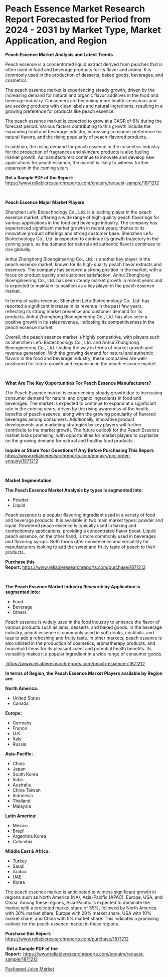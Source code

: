 <p><h1>Peach Essence Market Research Report Forecasted for Period from 2024 -  2031 by Market Type, Market Application, and Region</h1></p><p><strong>Peach Essence Market Analysis and Latest Trends</strong></p>
<p><p>Peach essence is a concentrated liquid extract derived from peaches that is often used in food and beverage products for its flavor and aroma. It is commonly used in the production of desserts, baked goods, beverages, and cosmetics.</p><p>The peach essence market is experiencing steady growth, driven by the increasing demand for natural and organic flavor additives in the food and beverage industry. Consumers are becoming more health-conscious and are seeking products with clean labels and natural ingredients, resulting in a growing preference for products like peach essence.</p><p>The peach essence market is expected to grow at a CAGR of 6% during the forecast period. Various factors contributing to this growth include the expanding food and beverage industry, increasing consumer preference for natural flavors, and the rising popularity of peach-flavored products.</p><p>In addition, the rising demand for peach essence in the cosmetics industry for the production of fragrances and skincare products is also fueling market growth. As manufacturers continue to innovate and develop new applications for peach essence, the market is likely to witness further expansion in the coming years.</p></p>
<p><strong>Get a Sample PDF of the Report:&nbsp;</strong> <a href="https://www.reliableresearchreports.com/enquiry/request-sample/1871212">https://www.reliableresearchreports.com/enquiry/request-sample/1871212</a></p>
<p>&nbsp;</p>
<p><strong>Peach Essence Major Market Players</strong></p>
<p><p>Shenzhen Lefu Biotechnology Co., Ltd. is a leading player in the peach essence market, offering a wide range of high-quality peach flavorings for various applications in the food and beverage industry. The company has experienced significant market growth in recent years, thanks to its innovative product offerings and strong customer base. Shenzhen Lefu Biotechnology Co., Ltd. is expected to continue its growth trajectory in the coming years, as the demand for natural and authentic flavors continues to rise globally.</p><p>Anhui Zhonghong Bioengineering Co., Ltd. is another key player in the peach essence market, known for its high-quality peach flavor extracts and essences. The company has secured a strong position in the market, with a focus on product quality and customer satisfaction. Anhui Zhonghong Bioengineering Co., Ltd. has seen steady market growth in recent years and is expected to maintain its position as a key player in the peach essence market.</p><p>In terms of sales revenue, Shenzhen Lefu Biotechnology Co., Ltd. has reported a significant increase in its revenue in the past few years, reflecting its strong market presence and customer demand for its products. Anhui Zhonghong Bioengineering Co., Ltd. has also seen a positive growth in its sales revenue, indicating its competitiveness in the peach essence market.</p><p>Overall, the peach essence market is highly competitive, with players such as Shenzhen Lefu Biotechnology Co., Ltd. and Anhui Zhonghong Bioengineering Co., Ltd. leading the way in terms of market growth and revenue generation. With the growing demand for natural and authentic flavors in the food and beverage industry, these companies are well-positioned for future growth and expansion in the peach essence market.</p></p>
<p>&nbsp;</p>
<p><strong>What Are The Key Opportunities For Peach Essence Manufacturers?</strong></p>
<p><p>The Peach Essence market is experiencing steady growth due to increasing consumer demand for natural and organic ingredients in food and beverages. The market is expected to continue to expand at a significant rate in the coming years, driven by the rising awareness of the health benefits of peach essence, along with the growing popularity of flavored beverages among consumers. Additionally, innovative product developments and marketing strategies by key players will further contribute to the market growth. The future outlook for the Peach Essence market looks promising, with opportunities for market players to capitalize on the growing demand for natural and healthy food products.</p></p>
<p><strong>Inquire or Share Your Questions If Any Before Purchasing This Report:</strong> <a href="https://www.reliableresearchreports.com/enquiry/pre-order-enquiry/1871212">https://www.reliableresearchreports.com/enquiry/pre-order-enquiry/1871212</a></p>
<p>&nbsp;</p>
<p><strong>Market Segmentation</strong></p>
<p><strong>The Peach Essence Market Analysis by types is segmented into:</strong></p>
<p><ul><li>Powder</li><li>Liquid</li></ul></p>
<p><p>Peach essence is a popular flavoring ingredient used in a variety of food and beverage products. It is available in two main market types: powder and liquid. Powdered peach essence is typically used in baking and confectionery applications, providing a concentrated flavor boost. Liquid peach essence, on the other hand, is more commonly used in beverages and flavoring syrups. Both forms offer convenience and versatility for manufacturers looking to add the sweet and fruity taste of peach to their products.</p></p>
<p><strong>Purchase this Report:&nbsp;</strong><a href="https://www.reliableresearchreports.com/purchase/1871212">https://www.reliableresearchreports.com/purchase/1871212</a></p>
<p>&nbsp;</p>
<p><strong>The Peach Essence Market Industry Research by Application is segmented into:</strong></p>
<p><ul><li>Food</li><li>Beverage</li><li>Others</li></ul></p>
<p><p>Peach essence is widely used in the food industry to enhance the flavor of various products such as jams, desserts, and baked goods. In the beverage industry, peach essence is commonly used in soft drinks, cocktails, and teas to add a refreshing and fruity taste. In other markets, peach essence is also utilized in the production of cosmetics, aromatherapy products, and household items for its pleasant scent and potential health benefits. Its versatility makes it a popular ingredient in a wide range of consumer goods.</p></p>
<p><a href="https://www.reliableresearchreports.com/peach-essence-r1871212">&nbsp;https://www.reliableresearchreports.com/peach-essence-r1871212</a></p>
<p><strong>In terms of Region, the Peach Essence Market Players available by Region are:</strong></p>
<p>
    <p> <strong> North America: </strong>
        <ul>
            <li>United States</li>
            <li>Canada</li>
        </ul>
        </p> 
    <p> <strong> Europe: </strong>
        <ul>
            <li>Germany</li>
            <li>France</li>
            <li>U.K.</li>
            <li>Italy</li>
            <li>Russia</li>
        </ul>
        </p> 
    <p> <strong> Asia-Pacific: </strong>
        <ul>
            <li>China</li>
            <li>Japan</li>
            <li>South Korea</li>
            <li>India</li>
            <li>Australia</li>
            <li>China Taiwan</li>
            <li>Indonesia</li>
            <li>Thailand</li>
            <li>Malaysia</li>
        </ul>
        </p> 
    <p> <strong> Latin America: </strong>
        <ul>
            <li>Mexico</li>
            <li>Brazil</li>
            <li>Argentina Korea</li>
            <li>Colombia</li>
        </ul>
        </p> 
    <p> <strong> Middle East & Africa: </strong>
        <ul>
            <li>Turkey</li>
            <li>Saudi</li>
            <li>Arabia</li>
            <li>UAE</li>
            <li>Korea</li>
        </ul>
    </p>
    </p>
<p><p>The peach essence market is anticipated to witness significant growth in regions such as North America (NA), Asia-Pacific (APAC), Europe, USA, and China. Among these regions, Asia-Pacific is expected to dominate the market with a projected market share of 35%, followed by North America with 30% market share, Europe with 20% market share, USA with 10% market share, and China with 5% market share. This indicates a promising outlook for the peach essence market in these regions.</p></p>
<p><strong>Purchase this Report: </strong><a href="https://www.reliableresearchreports.com/purchase/1871212">https://www.reliableresearchreports.com/purchase/1871212</a></p>
<p>&nbsp;<strong>Get a Sample PDF of the Report:&nbsp;&nbsp;</strong><a href="https://www.reliableresearchreports.com/enquiry/request-sample/1871212">https://www.reliableresearchreports.com/enquiry/request-sample/1871212</a></p>
<p><strong></strong></p>
<p><p><a href="https://github.com/YashRP12/Market-Research-Report-List-4/blob/main/packaged-juice-market.md">Packaged Juice Market</a></p></p>